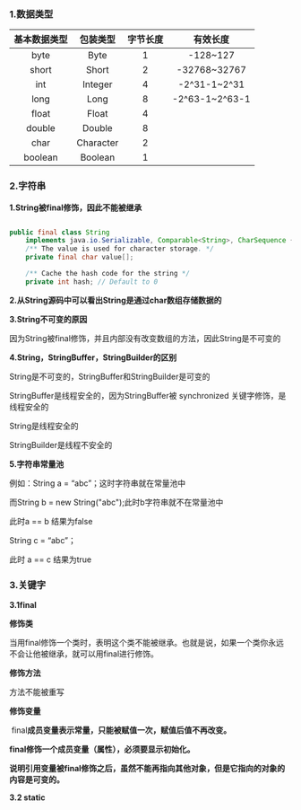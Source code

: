 ### 1.数据类型

| 基本数据类型 | 包装类型  | 字节长度 |    有效长度    |
| :----------: | :-------: | :------: | :------------: |
|     byte     |   Byte    |    1     |    -128~127    |
|    short     |   Short   |    2     |  -32768~32767  |
|     int      |  Integer  |    4     |  -2^31-1~2^31  |
|     long     |   Long    |    8     | -2^63-1~2^63-1 |
|    float     |   Float   |    4     |                |
|    double    |  Double   |    8     |                |
|     char     | Character |    2     |                |
|   boolean    |  Boolean  |    1     |                |

### 2.字符串

**1.String被final修饰，因此不能被继承**

~~~java

public final class String
    implements java.io.Serializable, Comparable<String>, CharSequence {
    /** The value is used for character storage. */
    private final char value[];

    /** Cache the hash code for the string */
    private int hash; // Default to 0
~~~

**2.从String源码中可以看出String是通过char数组存储数据的**

**3.String不可变的原因**

因为String被final修饰，并且内部没有改变数组的方法，因此String是不可变的

**4.String，StringBuffer，StringBuilder的区别**

   String是不可变的，StringBuffer和StringBuilder是可变的

   StringBuffer是线程安全的，因为StringBuffer被 synchronized 关键字修饰，是线程安全的

   String是线程安全的

   StringBuilder是线程不安全的

**5.字符串常量池**

例如：String a = “abc”；这时字符串就在常量池中

而String b = new String("abc");此时b字符串就不在常量池中

此时a == b 结果为false

String c = “abc”；

此时 a == c 结果为true

### 3.关键字

**3.1final**

**修饰类**

当用final修饰一个类时，表明这个类不能被继承。也就是说，如果一个类你永远不会让他被继承，就可以用final进行修饰。 

**修饰方法**

方法不能被重写

**修饰变量**

 final**成员变量表示常量，只能被赋值一次，赋值后值不再改变。** 

**final修饰一个成员变量（属性），必须要显示初始化。** 

**说明引用变量被final修饰之后，虽然不能再指向其他对象，但是它指向的对象的内容是可变的。**

**3.2 static**

 

  





